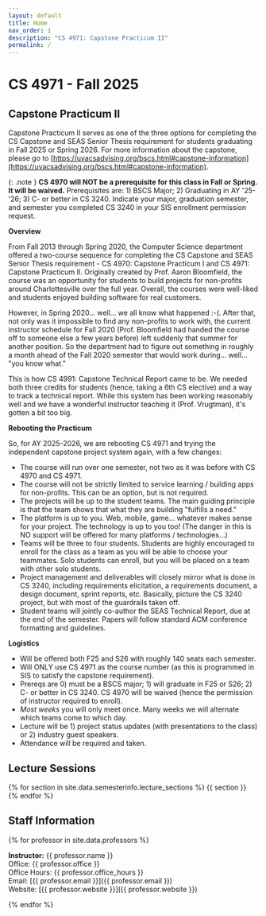```yaml
---
layout: default
title: Home
nav_order: 1
description: "CS 4971: Capstone Practicum II"
permalink: /
---
```


# CS 4971 - Fall 2025
## Capstone Practicum II

Capstone Practicum II serves as one of the three options for completing the CS Capstone and SEAS Senior Thesis requirement for students graduating in Fall 2025 or Spring 2026.  For more information about the capstone, please go to [https://uvacsadvising.org/bscs.html#capstone-information](https://uvacsadvising.org/bscs.html#capstone-information).

{: .note }
__CS 4970 will NOT be a prerequisite for this class in Fall or Spring. It will be waived.__  Prerequisites are: 1) BSCS Major; 2) Graduating in AY '25-'26; 3) C- or better in CS 3240.  Indicate your major, graduation semester, and semester you completed CS 3240 in your SIS enrollment permission request.

__Overview__

From Fall 2013 through Spring 2020, the Computer Science department offered a two-course sequence for completing the CS Capstone and SEAS Senior Thesis requirement - CS 4970: Capstone Practicum I and CS 4971: Capstone Practicum II.  Originally created by Prof. Aaron Bloomfield, the course was an opportunity for students to build projects for non-profits around Charlottesville over the full year.  Overall, the courses were well-liked and students enjoyed building software for real customers.

However, in Spring 2020... well... we all know what happened :-(.  After that, not only was it impossible to find any non-profits to work with, the current instructor schedule for Fall 2020 (Prof. Bloomfield had handed the course off to someone else a few years before) left suddenly that summer for another position.  So the department had to figure out something in roughly a month ahead of the Fall 2020 semester that would work during... well... "you know what."  

This is how CS 4991: Capstone Technical Report came to be.  We needed both three credits for students (hence, taking a 6th CS elective) and a way to track a technical report.  While this system has been working reasonably well and we have a wonderful instructor teaching it (Prof. Vrugtman), it's gotten a bit too big.

__Rebooting the Practicum__

So, for AY 2025-2026, we are rebooting CS 4971 and trying the independent capstone project system again, with a few changes:

- The course will run over one semester, not two as it was before with CS 4970 and CS 4971.
- The course will not be strictly limited to service learning / building apps for non-profits.  This can be an option, but is not required.
- The projects will be up to the student teams.  The main guiding principle is that the team shows that what they are building "fulfills a need."
- The platform is up to you.  Web, mobile, game... whatever makes sense for your project.  The technology is up to you too!  (The danger in this is NO support will be offered for many platforms / technologies...)
- Teams will be three to four students.  Students are highly encouraged to enroll for the class as a team as you will be able to choose your teammates.  Solo students can enroll, but you will be placed on a team with other solo students.
- Project management and deliverables will closely mirror what is done in CS 3240, including requirements elicitation, a requirements document, a design document, sprint reports, etc.  Basically, picture the CS 3240 project, but with most of the guardrails taken off.
- Student teams will jointly co-author the SEAS Technical Report, due at the end of the semester.  Papers will follow standard ACM conference formatting and guidelines.

__Logistics__

- Will be offered both F25 and S26 with roughly 140 seats each semester.
- Will ONLY use CS 4971 as the course number (as this is programmed in SIS to satisfy the capstone requirement).
- Prereqs are 0) must be a BSCS major; 1) will graduate in F25 or S26; 2) C- or better in CS 3240.  CS 4970 will be waived (hence the permission of instructor required to enroll).
- _Most weeks_ you will only meet once.  Many weeks we will alternate which teams come to which day.
- Lecture will be 1) project status updates (with presentations to the class) or 2) industry guest speakers.
- Attendance will be required and taken.

## Lecture Sessions
{% for section in site.data.semesterinfo.lecture_sections %} {{ section }}    
{% endfor %}   
## Staff Information

{% for professor in site.data.professors %}

__Instructor:__ {{ professor.name }}   
Office: {{ professor.office }}   
Office Hours: {{ professor.office_hours }}        
Email: [{{ professor.email }}]({{ professor.email }})   
Website: [{{ professor.website }}]({{ professor.website }})     

{% endfor %}